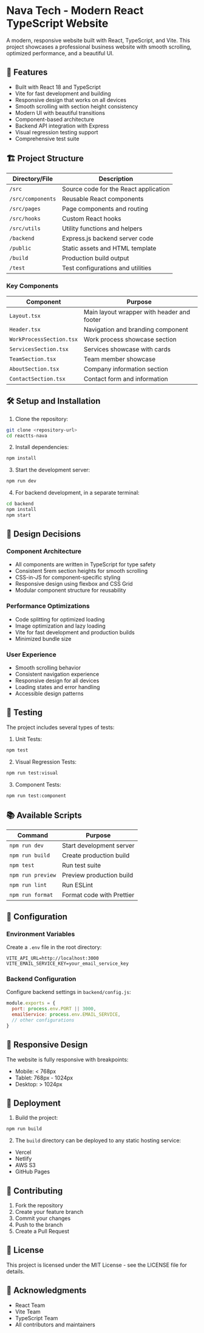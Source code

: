 # Nava Tech - Modern React TypeScript Website

A modern, responsive website built with React, TypeScript, and Vite. This project showcases a professional business website with smooth scrolling, optimized performance, and a beautiful UI.

## 🚀 Features

- Built with React 18 and TypeScript
- Vite for fast development and building
- Responsive design that works on all devices
- Smooth scrolling with section height consistency
- Modern UI with beautiful transitions
- Component-based architecture
- Backend API integration with Express
- Visual regression testing support
- Comprehensive test suite

## 🏗 Project Structure

| Directory/File | Description |
|---------------|-------------|
| `/src` | Source code for the React application |
| `/src/components` | Reusable React components |
| `/src/pages` | Page components and routing |
| `/src/hooks` | Custom React hooks |
| `/src/utils` | Utility functions and helpers |
| `/backend` | Express.js backend server code |
| `/public` | Static assets and HTML template |
| `/build` | Production build output |
| `/test` | Test configurations and utilities |

### Key Components

| Component | Purpose |
|-----------|----------|
| `Layout.tsx` | Main layout wrapper with header and footer |
| `Header.tsx` | Navigation and branding component |
| `WorkProcessSection.tsx` | Work process showcase section |
| `ServicesSection.tsx` | Services showcase with cards |
| `TeamSection.tsx` | Team member showcase |
| `AboutSection.tsx` | Company information section |
| `ContactSection.tsx` | Contact form and information |

## 🛠 Setup and Installation

1. Clone the repository:
```bash
git clone <repository-url>
cd reactts-nava
```

2. Install dependencies:
```bash
npm install
```

3. Start the development server:
```bash
npm run dev
```

4. For backend development, in a separate terminal:
```bash
cd backend
npm install
npm start
```

## 🎨 Design Decisions

### Component Architecture
- All components are written in TypeScript for type safety
- Consistent 5rem section heights for smooth scrolling
- CSS-in-JS for component-specific styling
- Responsive design using flexbox and CSS Grid
- Modular component structure for reusability

### Performance Optimizations
- Code splitting for optimized loading
- Image optimization and lazy loading
- Vite for fast development and production builds
- Minimized bundle size

### User Experience
- Smooth scrolling behavior
- Consistent navigation experience
- Responsive design for all devices
- Loading states and error handling
- Accessible design patterns

## 🧪 Testing

The project includes several types of tests:

1. Unit Tests:
```bash
npm test
```

2. Visual Regression Tests:
```bash
npm run test:visual
```

3. Component Tests:
```bash
npm run test:component
```

## 📚 Available Scripts

| Command | Purpose |
|---------|----------|
| `npm run dev` | Start development server |
| `npm run build` | Create production build |
| `npm test` | Run test suite |
| `npm run preview` | Preview production build |
| `npm run lint` | Run ESLint |
| `npm run format` | Format code with Prettier |

## 🔧 Configuration

### Environment Variables
Create a `.env` file in the root directory:

```env
VITE_API_URL=http://localhost:3000
VITE_EMAIL_SERVICE_KEY=your_email_service_key
```

### Backend Configuration
Configure backend settings in `backend/config.js`:

```javascript
module.exports = {
  port: process.env.PORT || 3000,
  emailService: process.env.EMAIL_SERVICE,
  // other configurations
}
```

## 📱 Responsive Design

The website is fully responsive with breakpoints:
- Mobile: < 768px
- Tablet: 768px - 1024px
- Desktop: > 1024px

## 🚀 Deployment

1. Build the project:
```bash
npm run build
```

2. The `build` directory can be deployed to any static hosting service:
- Vercel
- Netlify
- AWS S3
- GitHub Pages

## 🤝 Contributing

1. Fork the repository
2. Create your feature branch
3. Commit your changes
4. Push to the branch
5. Create a Pull Request

## 📄 License

This project is licensed under the MIT License - see the LICENSE file for details.

## 🙏 Acknowledgments

- React Team
- Vite Team
- TypeScript Team
- All contributors and maintainers
